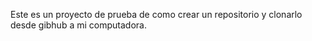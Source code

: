 Este es un proyecto de prueba de como crear un repositorio y clonarlo desde gibhub a mi computadora.
